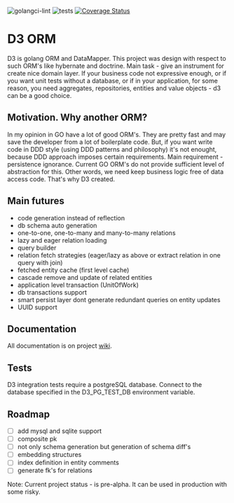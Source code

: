 ![golangci-lint](https://github.com/godzie44/d3orm/workflows/golangci-lint/badge.svg) ![tests](https://github.com/godzie44/d3orm/workflows/tests/badge.svg) [![Coverage Status](https://coveralls.io/repos/github/godzie44/d3/badge.svg?branch=master)](https://coveralls.io/github/godzie44/d3?branch=master)

# D3 ORM

D3 is golang ORM and DataMapper. This project was design with respect to such 
ORM's like hybernate and doctrine. Main task - give an instrument for create 
nice domain layer. If your business code not expressive enough, or if you want unit 
tests without a database, or if in your application, for some reason, you need aggregates, 
repositories, entities and value objects - d3 can be a good choice.

## Motivation. Why another ORM?

In my opinion in GO have a lot of good ORM's. They are pretty fast and 
may save the developer from a lot of boilerplate code. But, if you want write code
in DDD style (using DDD patterns and philosophy) it's not enought, 
because DDD approach imposes certain requirements. Main requirement - 
persistence ignorance. Current GO ORM's do not provide sufficient level of abstraction for this.
Other words, we need keep business logic free of data access code. That's why D3 created.

## Main futures

- code generation instead of reflection
- db schema auto generation
- one-to-one, one-to-many and many-to-many relations
- lazy and eager relation loading
- query builder
- relation fetch strategies (eager/lazy as above or extract relation in one query with join)
- fetched entity cache (first level cache)
- cascade remove and update of related entities
- application level transaction (UnitOfWork)
- db transactions support
- smart persist layer dont generate redundant queries on entity updates
- UUID support

## Documentation

All documentation is on project [wiki](https://github.com/godzie44/d3/wiki/Table-of-contents).

## Tests

D3 integration tests require a postgreSQL database. Connect to the database specified in the D3_PG_TEST_DB environment variable.

## Roadmap

- [ ] add mysql and sqlite support
- [ ] composite pk
- [ ] not only schema generation but generation of schema diff's
- [ ] embedding structures
- [ ] index definition in entity comments
- [ ] generate fk's for relations

Note: Current project status - is pre-alpha. It can be used in production with some risky.
